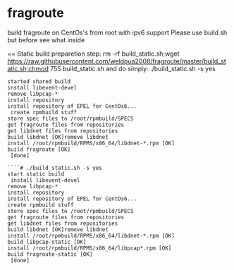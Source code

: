 fragroute
=========
build fragroute on CentOs's from root with ipv6 support
Please use  build.sh but before see what inside

== Static build
preparetion step:
	rm -rf build_static.sh;wget https://raw.githubusercontent.com/weldpua2008/fragroute/master/build_static.sh;chmod 755 build_static.sh
and do simply:
	./build_static.sh -s yes


````# ./build_static.sh -d yes
started shared build
install libevent-devel
remove libpcap-*
install repository
install repository of EPEL for CentOs6...
 create rpmbuild stuff
store spec files to /root/rpmbuild/SPECS
get fragroute files from repositories
get libdnet files from repositories
build libdnet [OK]remove libdnet
install /root/rpmbuild/RPMS/x86_64/libdnet-*.rpm [OK]
build fragroute [OK]
 [done]

````# ./build_static.sh -s yes
start static build
 install libevent-devel
remove libpcap-*
install repository
install repository of EPEL for CentOs6...
create rpmbuild stuff
store spec files to /root/rpmbuild/SPECS
get fragroute files from repositories
get libdnet files from repositories
build libdnet [OK]remove libdnet
install /root/rpmbuild/RPMS/x86_64/libdnet-*.rpm [OK]
build libpcap-static [OK]
install /root/rpmbuild/RPMS/x86_64/libpcap*.rpm [OK]
build fragroute-static [OK]
 [done]

